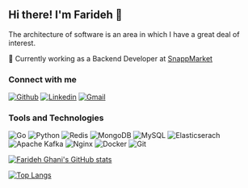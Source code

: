 ## Hi there! I'm Farideh 👋

The architecture of software is an area in which I have a great deal of interest.

💼 Currently working as a Backend Developer at [SnappMarket](https://snapp.market/)<br>

### Connect with me 
[![Github](https://img.shields.io/badge/-Github-000?style=flat&logo=Github&logoColor=white)](https://github.com/FaridehGhani)
[![Linkedin](https://img.shields.io/badge/-LinkedIn-blue?style=flat&logo=Linkedin&logoColor=white)](https://www.linkedin.com/in/farideh-ghani/)
[![Gmail](https://img.shields.io/badge/-Gmail-c14438?style=flat&logo=Gmail&logoColor=white)](mailto:farideh.ghani.fgh@gmail.com)

### Tools and Technologies
![Go](https://img.shields.io/badge/-Go-000000?style=flat&logo=go)
![Python](https://img.shields.io/badge/-Python-000000?style=flat&logo=Python)
![Redis](https://img.shields.io/badge/-Redis-000000?style=flat&logo=Redis)
![MongoDB](https://img.shields.io/badge/-MongoDB-000000?style=flat&logo=MongoDB)
![MySQL](https://img.shields.io/badge/-MySQL-000000?style=flat&logo=mysql)
![Elasticserach](https://img.shields.io/badge/-Elasticsearch-000000?style=flat&logo=Elasticsearch)
![Apache Kafka](https://img.shields.io/badge/-Apache%20Kafka-000000?style=flat&logo=Apache%20Kafka)
![Nginx](https://img.shields.io/badge/-nginx-000000?style=flat&logo=nginx)
![Docker](https://img.shields.io/badge/-docker-000000?style=flat&logo=docker)
![Git](https://img.shields.io/badge/-Git-000000?style=flat&logo=git)

[![Farideh Ghani's GitHub stats](https://github-readme-stats.vercel.app/api?username=FaridehGhani&count_private=true&show_icons=true)](https://github.com/anuraghazra/github-readme-stats)

[![Top Langs](https://github-readme-stats.vercel.app/api/top-langs/?username=FaridehGhani&layout=compact)](https://github.com/anuraghazra/github-readme-stats)
